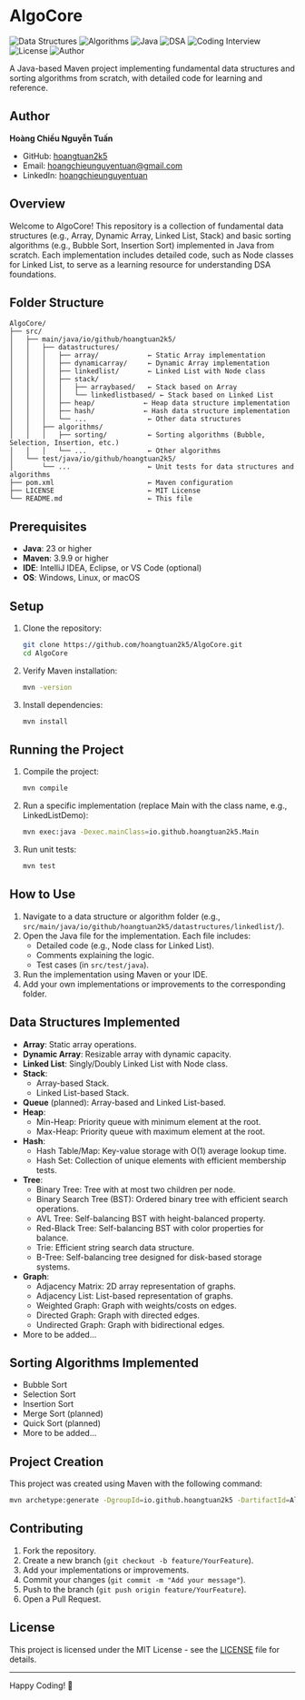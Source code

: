 # AlgoCore

![Data Structures](https://img.shields.io/badge/-Data%20Structures-blue)
![Algorithms](https://img.shields.io/badge/-Algorithms-green)
![Java](https://img.shields.io/badge/Language-Java-red)
![DSA](https://img.shields.io/badge/-DSA-yellow)
![Coding Interview](https://img.shields.io/badge/-Coding%20Interview-purple)
![License](https://img.shields.io/badge/License-MIT-brightgreen)
![Author](https://img.shields.io/badge/Author-Ho%C3%A0ng%20Chi%E1%BB%81u%20Nguy%E1%BB%85n%20Tu%E1%BA%A5n-blueviolet)

A Java-based Maven project implementing fundamental data structures and sorting algorithms from scratch, with detailed code for learning and reference.

## Author
**Hoàng Chiều Nguyễn Tuấn**  

- GitHub: [hoangtuan2k5](https://github.com/hoangtuan2k5)
- Email: hoangchieunguyentuan@gmail.com
- LinkedIn: [hoangchieunguyentuan](https://linkedin.com/in/hoangchieunguyentuan)

## Overview
Welcome to AlgoCore! This repository is a collection of fundamental data structures (e.g., Array, Dynamic Array, Linked List, Stack) and basic sorting algorithms (e.g., Bubble Sort, Insertion Sort) implemented in Java from scratch. Each implementation includes detailed code, such as Node classes for Linked List, to serve as a learning resource for understanding DSA foundations.

## Folder Structure
```
AlgoCore/
├── src/
│   ├── main/java/io/github/hoangtuan2k5/
│   │   ├── datastructures/
│   │   │   ├── array/            ← Static Array implementation
│   │   │   ├── dynamicarray/     ← Dynamic Array implementation
│   │   │   ├── linkedlist/       ← Linked List with Node class
│   │   │   ├── stack/
│   │   │   │   ├── arraybased/   ← Stack based on Array
│   │   │   │   └── linkedlistbased/ ← Stack based on Linked List
│   │   │   ├── heap/            ← Heap data structure implementation
│   │   │   ├── hash/            ← Hash data structure implementation
│   │   │   └── ...               ← Other data structures
│   │   ├── algorithms/
│   │   │   ├── sorting/          ← Sorting algorithms (Bubble, Selection, Insertion, etc.)
│   │   │   └── ...               ← Other algorithms
│   └── test/java/io/github/hoangtuan2k5/
│       └── ...                   ← Unit tests for data structures and algorithms
├── pom.xml                       ← Maven configuration
├── LICENSE                       ← MIT License
└── README.md                     ← This file
```

## Prerequisites

- **Java**: 23 or higher
- **Maven**: 3.9.9 or higher
- **IDE**: IntelliJ IDEA, Eclipse, or VS Code (optional)
- **OS**: Windows, Linux, or macOS

## Setup

1. Clone the repository:
   ```bash
   git clone https://github.com/hoangtuan2k5/AlgoCore.git
   cd AlgoCore
   ```

2. Verify Maven installation:
   ```bash
   mvn -version
   ```

3. Install dependencies:
   ```bash
   mvn install
   ```

## Running the Project

1. Compile the project:
   ```bash
   mvn compile
   ```

2. Run a specific implementation (replace Main with the class name, e.g., LinkedListDemo):
   ```bash
   mvn exec:java -Dexec.mainClass=io.github.hoangtuan2k5.Main
   ```

3. Run unit tests:
   ```bash
   mvn test
   ```

## How to Use

1. Navigate to a data structure or algorithm folder (e.g., `src/main/java/io/github/hoangtuan2k5/datastructures/linkedlist/`).
2. Open the Java file for the implementation. Each file includes:
   - Detailed code (e.g., Node class for Linked List).
   - Comments explaining the logic.
   - Test cases (in `src/test/java`).
3. Run the implementation using Maven or your IDE.
4. Add your own implementations or improvements to the corresponding folder.

## Data Structures Implemented

- **Array**: Static array operations.
- **Dynamic Array**: Resizable array with dynamic capacity.
- **Linked List**: Singly/Doubly Linked List with Node class.
- **Stack**:
  - Array-based Stack.
  - Linked List-based Stack.
- **Queue** (planned): Array-based and Linked List-based.
- **Heap**:
  - Min-Heap: Priority queue with minimum element at the root.
  - Max-Heap: Priority queue with maximum element at the root.
- **Hash**:
  - Hash Table/Map: Key-value storage with O(1) average lookup time.
  - Hash Set: Collection of unique elements with efficient membership tests.
- **Tree**:
  - Binary Tree: Tree with at most two children per node.
  - Binary Search Tree (BST): Ordered binary tree with efficient search operations.
  - AVL Tree: Self-balancing BST with height-balanced property.
  - Red-Black Tree: Self-balancing BST with color properties for balance.
  - Trie: Efficient string search data structure.
  - B-Tree: Self-balancing tree designed for disk-based storage systems.
- **Graph**:
  - Adjacency Matrix: 2D array representation of graphs.
  - Adjacency List: List-based representation of graphs.
  - Weighted Graph: Graph with weights/costs on edges.
  - Directed Graph: Graph with directed edges.
  - Undirected Graph: Graph with bidirectional edges.
- More to be added...

## Sorting Algorithms Implemented

- Bubble Sort
- Selection Sort
- Insertion Sort
- Merge Sort (planned)
- Quick Sort (planned)
- More to be added...

## Project Creation
This project was created using Maven with the following command:
```bash
mvn archetype:generate -DgroupId=io.github.hoangtuan2k5 -DartifactId=AlgoCore -DarchetypeArtifactId=maven-archetype-quickstart -DinteractiveMode=false
```

## Contributing

1. Fork the repository.
2. Create a new branch (`git checkout -b feature/YourFeature`).
3. Add your implementations or improvements.
4. Commit your changes (`git commit -m "Add your message"`).
5. Push to the branch (`git push origin feature/YourFeature`).
6. Open a Pull Request.

## License
This project is licensed under the MIT License - see the [LICENSE](LICENSE) file for details.

---

Happy Coding! 🚀
